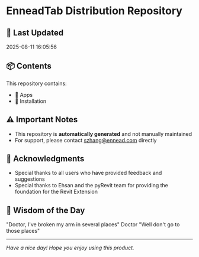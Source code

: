 # EnneadTab Distribution Repository

## 📅 Last Updated
2025-08-11 16:05:56



## 📦 Contents
This repository contains:
- 📂 Apps
- 📂 Installation

## ⚠️ Important Notes
- This repository is **automatically generated** and not manually maintained
- For support, please contact szhang@ennead.com directly

## 🙏 Acknowledgments
- Special thanks to all users who have provided feedback and suggestions
- Special thanks to Ehsan and the pyRevit team for providing the foundation for the Revit Extension

## 💭 Wisdom of the Day
"Doctor, I've broken my arm in several places" Doctor "Well don't go to those places"

---
*Have a nice day! Hope you enjoy using this product.*
